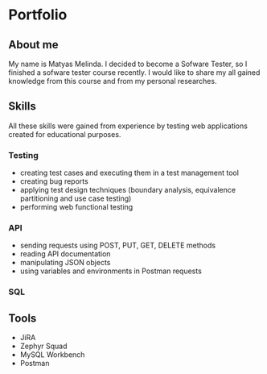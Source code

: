 # Portfolio

## About me

My name is Matyas Melinda. I decided to become a Sofware Tester, so I finished a sofware tester course recently. I would like to share my all gained knowledge from this course and from my personal researches.

## Skills

All these skills were gained from experience by testing web applications created for educational purposes.

### Testing

* creating test cases and executing them in a test management tool
* creating bug reports 
* applying test design techniques (boundary analysis, equivalence partitioning and use case testing)
* performing web functional testing 

### API

* sending requests using POST, PUT, GET, DELETE methods
* reading API documentation
* manipulating JSON objects
* using variables and environments in Postman requests

### SQL


## Tools
* JiRA
* Zephyr Squad
* MySQL Workbench
* Postman
